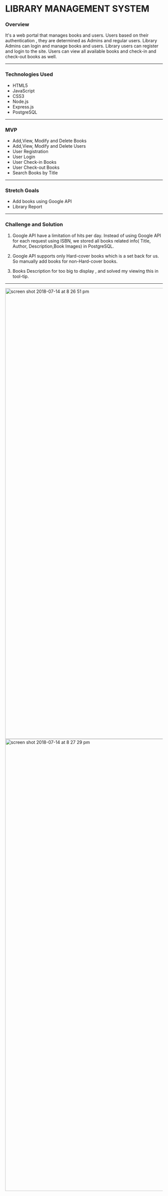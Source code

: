 # LIBRARY MANAGEMENT SYSTEM


### Overview 

It's a web portal that manages books and users. Users based on their authentication , they are determined as Admins and regular users. Library Admins can login and manage books and users.  Library users can register and login to the site. Users can view all available books and check-in and check-out books as well. 

---

### Technologies Used

* HTML5
* JavaScript
* CSS3
* Node.js
* Express.js
* PostgreSQL

---

### MVP

* Add,View, Modify and Delete Books
* Add,View, Modify and Delete Users
* User Registration
* User Login
* User Check-in Books
* User Check-out Books
* Search Books by Title

---
### Stretch Goals

* Add books using Google API
* Library Report

---

### Challenge and Solution
1. Google API have a limitation of hits per day. Instead of using Google API for each request using ISBN, we stored all books related info( Title, Author, Description,Book Images) in PostgreSQL.

2. Google API  supports only Hard-cover books which is a set back for us. So manually add books for non-Hard-cover books.

3. Books Description for too big to display , and solved my viewing this in tool-tip. 

---
<img width="1436" alt="screen shot 2018-07-14 at 8 26 51 pm" src="https://user-images.githubusercontent.com/38846724/42729670-db000a22-87a4-11e8-9ef4-21b1b87f3417.png">

<img width="1440" alt="screen shot 2018-07-14 at 8 27 29 pm" src="https://user-images.githubusercontent.com/38846724/42729674-133386ee-87a5-11e8-8df1-3a9bb7d58e83.png">




